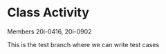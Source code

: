 # Class Activity
 Members 20i-0416, 20i-0902

 This is the test branch where we can write test cases
